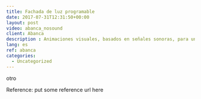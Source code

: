 ```yaml
---
title: Fachada de luz programable
date: 2017-07-31T12:31:50+00:00
layout: post
video: abanca_nosound
client: Abanca
description : Animaciones visuales, basados en señales sonoras, para una escultura de leds instalada en la fachada principal de la sede madrileña del cliente.
lang: es
ref: abanca
categories:
  - Uncategorized
---
```


otro

<p class="reference">Reference: put some reference url here</p>
